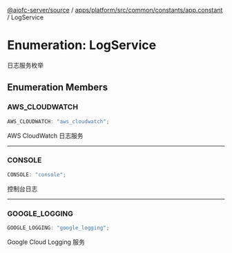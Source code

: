 [@aiofc-server/source](../../../../../../../index.md) / [apps/platform/src/common/constants/app.constant](../index.md) / LogService

# Enumeration: LogService

日志服务枚举

## Enumeration Members

### AWS\_CLOUDWATCH

```ts
AWS_CLOUDWATCH: "aws_cloudwatch";
```

AWS CloudWatch 日志服务

***

### CONSOLE

```ts
CONSOLE: "console";
```

控制台日志

***

### GOOGLE\_LOGGING

```ts
GOOGLE_LOGGING: "google_logging";
```

Google Cloud Logging 服务
